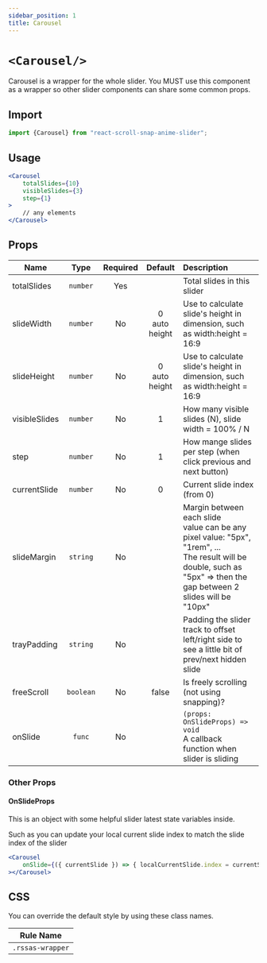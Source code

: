 ```yaml
---
sidebar_position: 1
title: Carousel
---
```


# `<Carousel/>`

Carousel is a wrapper for the whole slider. You MUST use this component as a wrapper so other slider components can share some common props.

## Import

```jsx
import {Carousel} from "react-scroll-snap-anime-slider";
```

## Usage

```jsx
<Carousel
    totalSlides={10}
    visibleSlides={3}
    step={1}
>
    // any elements        
</Carousel>
```

## Props


| Name          |   Type    | Required |       Default       | Description                                                                                                                                                                   |
| ------------- | :-------: | :------: | :-----------------: | :---------------------------------------------------------------------------------------------------------------------------------------------------------------------------- |
| totalSlides   | `number`  |   Yes    |                     | Total slides in this slider                                                                                                                                                   |
| slideWidth    | `number`  |    No    | 0 <br/> auto height | Use to calculate slide's height in dimension, such as width:height = 16:9                                                                                                     |
| slideHeight   | `number`  |    No    | 0 <br/> auto height | Use to calculate slide's height in dimension, such as width:height = 16:9                                                                                                     |
| visibleSlides | `number`  |    No    |          1          | How many visible slides (N), slide width = 100% / N                                                                                                                           |
| step          | `number`  |    No    |          1          | How mange slides per step (when click previous and next button)                                                                                                               |
| currentSlide  | `number`  |    No    |          0          | Current slide index (from 0)                                                                                                                                                  |
| slideMargin   | `string`  |    No    |                     | Margin between each slide<br/> value can be any pixel value: "5px", "1rem", ... <br/>The result will be double, such as "5px" => then the gap between 2 slides will be "10px" |
| trayPadding   | `string`  |    No    |                     | Padding the slider track to offset left/right side to see a little bit of prev/next hidden slide                                                                              |
| freeScroll    | `boolean` |    No    |        false        | Is freely scrolling (not using snapping)?                                                                                                                                     |
| onSlide       |  `func`   |    No    |                     | `(props: OnSlideProps) => void` <br/> A callback function when slider is sliding                                                                                              |

### Other Props


#### OnSlideProps 
This is an object with some helpful slider latest state variables inside.

Such as you can update your local current slide index to match the slide index of the slider

```jsx
<Carousel
    onSlide={({ currentSlide }) => { localCurrentSlide.index = currentSlide; }}
></Carousel>
```


## CSS

You can override the default style by using these class names.

| Rule Name        |
| ---------------- |
| `.rssas-wrapper` |
